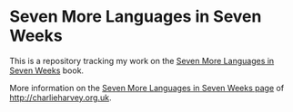 # Seven More Languages in Seven Weeks

This is a repository tracking my work on the [Seven More Languages in Seven Weeks](https://pragprog.com/book/7lang/seven-more-languages-in-seven-weeks) book. 

More information on the [Seven More Languages in Seven Weeks page](http://charlieharvey.org.uk/page/seven_more_languages_in_seven_weeks) of http://charlieharvey.org.uk.
